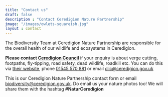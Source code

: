 ```yaml
---
title: "Contact us"
draft: false
description : "Contact Ceredigion Nature Partnership"
image: "/images/owlets-squareish.jpg"
layout : contact
---
```


The Biodiversity Team at Ceredigion Nature Partnership are responsible for the overall health of our wildlife and ecosystems in Ceredigion.

**Please contact [Ceredigion Council](https://ceredigion.gov.uk/resident/contact/)** if your enquiry is about verge cutting, footpaths, fly-tipping, road safety, dead wildlife, roadkill etc. You can do this via [their website](https://ceredigion.gov.uk/resident/contact/), phone [01545 570 881](tel:+4401545570881) or email <clic@ceredigion.gov.uk>

This is our Ceredigion Nature Partnership contact form or email <biodiversity@ceredigion.gov.uk>. Do email us your nature photos too! We will share them with the hashtag **#NaturCeredigion**
